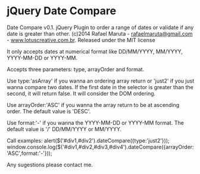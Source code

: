 jQuery Date Compare
======

Date Compare v0.1. 
jQuery Plugin to order a range of dates or validate if any date is greater than other. 
(c)2014 Rafael Maruta - rafaelmaruta@gmail.com - www.lotuscreative.com.br. 
Released under the MIT license

It only accepts dates at numerical format like DD/MM/YYYY, MM/YYYY, YYYY-MM-DD or YYYY-MM.

Accepts three parameters: type, arrayOrder and format.

Use type:'asArray' if you wanna an ordering array return or 'just2' if you just wanna compare two dates.
If the first date in the selector is greater than the second, it will return false. It will consider the DOM ordering.

Use arrayOrder:'ASC' if you wanna the array return to be at ascending order. The default value is 'DESC'.

Use format:'-' if you wanna the YYYY-MM-DD or YYYY-MM format. The default value is '/' DD/MM/YYYY or MM/YYYY.

Call examples:
alert($('#div1,#div2').dateCompare({type:'just2'}));
window.console.log($('#div1,#div2,#div3,#div4').dateCompare({arrayOrder:'ASC',format:'-'}));

Any sugestions please contact me.
